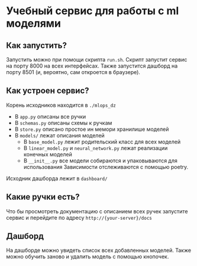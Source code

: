 # Учебный сервис для работы с ml моделями

## Как запустить?
Запустить можно при помощи скрипта `run.sh`. Скрипт запустит сервис на порту 8000 на всех интерфейсах. Также запустится дашборд на порту 8501 (и, вероятно, сам откроется в браузере).

## Как устроен сервис?
Корень исходников находится в `./mlops_dz`
- В `app.py` описаны все ручки
- В `schemas.py` описаны схемы к ручкам
- В `store.py` описано простое ин мемори хранилише моделей
- В `models/` лежат описания моделей
  - В `base_model.py` лежит родительский класс для всех моделей
  - В `linear_model.py` и `neural_network.py` лежат реализации конечных моделей
  - В `__init__.py` все модели собираются и упаковываются для использования
Зависимости отслеживаются с помощью poetry.

Исходник дашборда лежит в `dashboard/`

## Какие ручки есть?
Что бы просмотреть документацию с описанием всех ручек запустите сервис и перейдите по адресу `http://{your-server}/docs`

## Дашборд
На дашборде можно увидеть список всех добавленных моделей. Также можно обучить заново и удалить модель с помощью кнопочек.
